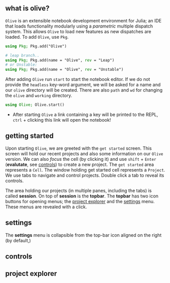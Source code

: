 ## what is olive?
`Olive` is an extensible notebook development environment for Julia; an IDE that loads functionality modularly using a *parametric* multiple dispatch system. This allows `Olive` to load new features as new dispatches are loaded. To add `Olive`, use `Pkg`.
```julia
using Pkg; Pkg.add("Olive")

# leap branch..
using Pkg; Pkg.add(name = "Olive", rev = "Leap")
# or Unstable:
using Pkg; Pkg.add(name = "Olive", rev = "Unstable")
```
After adding `Olive` run `start` to start the notebook editor. If we do not provide the `headless` key-word argument, we will be asked for a name and our `olive` directory will be created. There are also `path` and `wd` for changing the `olive` and `working` directory.
```julia
using Olive; Olive.start()
```
- After starting `Olive` a link containing a key will be printed to the REPL, `ctrl` + clicking this link will open the notebook!
## getting started
Upon starting `Olive`, we are greeted with the `get started` screen. This screen will hold our recent projects and also some information on our `Olive` version. We can also *focus* the cell (by clicking it) and use `shift` + `Enter` (**evalutate**, see [controls](#controls)) to create a new project. The `get started` area represents a `Cell`. The window holding get started cell represents a `Project`. We use tabs to navigate and control projects. Double click a tab to reveal its controls.

The area holding our projects (in multiple panes, including the tabs) is called **session**. On top of **session** is the **topbar**. The **topbar** has two icon buttons for opening menus; the [project explorer](#project-explorer) and the [settings](#settings) menu. These menus are revealed with a click.
## settings
The **settings** menu is collapsible from the top-bar icon aligned on the right (by default,)
## controls



## project explorer
